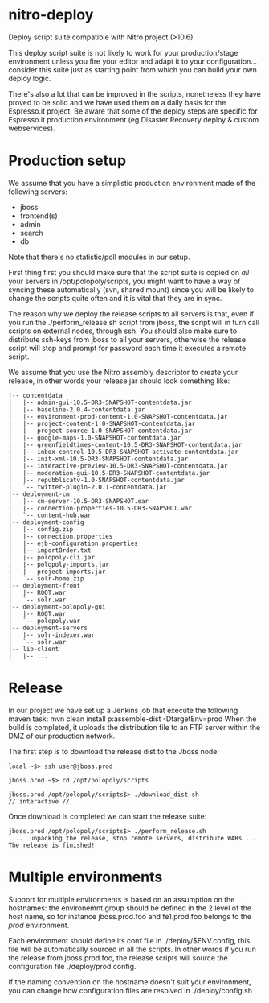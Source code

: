 nitro-deploy
============

Deploy script suite compatible with Nitro project (>10.6)

This deploy script suite is not likely to work for your production/stage environment unless you fire your editor and adapt it to your configuration... consider this suite just  as starting point from which you can build your own deploy logic.

There's also a lot that can be improved in the scripts, nonetheless they have proved to be solid and we have used them on a daily basis for the Espresso.it project. Be aware that some of the deploy steps are specific for Espresso.it production environment (eg Disaster Recovery deploy & custom webservices).  

Production setup
================

We assume that you have a simplistic production environment made of the following servers:

* jboss
* frontend(s)
* admin
* search
* db

Note that there's no statistic/poll modules in our setup.

First thing first you should make sure that the script suite is copied on *all* your servers in /opt/polopoly/scripts, you might want to have a way of syncing these automatically (svn, shared mount) since you will be likely to change the scripts quite often and it is vital that they are in sync.

The reason why we deploy the release scripts to all servers is that, even if you run the ./perform_release.sh script from jboss, the script will in turn call scripts on external nodes, through ssh. You should also make sure to distribute ssh-keys from jboss to all your servers, otherwise the release script will stop and prompt for password each time it executes a remote script.

We assume that you use the Nitro assembly descriptor to create your release, in other words your release jar should look something like:

    |-- contentdata
    |   |-- admin-gui-10.5-DR3-SNAPSHOT-contentdata.jar
    |   |-- baseline-2.0.4-contentdata.jar
    |   |-- environment-prod-content-1.0-SNAPSHOT-contentdata.jar
    |   |-- project-content-1.0-SNAPSHOT-contentdata.jar
    |   |-- project-source-1.0-SNAPSHOT-contentdata.jar
    |   |-- google-maps-1.0-SNAPSHOT-contentdata.jar
    |   |-- greenfieldtimes-content-10.5-DR3-SNAPSHOT-contentdata.jar
    |   |-- inbox-control-10.5-DR3-SNAPSHOT-activate-contentdata.jar
    |   |-- init-xml-10.5-DR3-SNAPSHOT-contentdata.jar
    |   |-- interactive-preview-10.5-DR3-SNAPSHOT-contentdata.jar
    |   |-- moderation-gui-10.5-DR3-SNAPSHOT-contentdata.jar
    |   |-- repubblicatv-1.0-SNAPSHOT-contentdata.jar
    |   `-- twitter-plugin-2.0.1-contentdata.jar
    |-- deployment-cm
    |   |-- cm-server-10.5-DR3-SNAPSHOT.ear
    |   |-- connection-properties-10.5-DR3-SNAPSHOT.war
    |   `-- content-hub.war
    |-- deployment-config
    |   |-- config.zip
    |   |-- connection.properties
    |   |-- ejb-configuration.properties
    |   |-- importOrder.txt
    |   |-- polopoly-cli.jar
    |   |-- polopoly-imports.jar
    |   |-- project-imports.jar
    |   `-- solr-home.zip
    |-- deployment-front
    |   |-- ROOT.war
    |   `-- solr.war
    |-- deployment-polopoly-gui
    |   |-- ROOT.war
    |   `-- polopoly.war
    |-- deployment-servers
    |   |-- solr-indexer.war
    |   `-- solr.war
    |-- lib-client
    |   |-- ...

Release 
=======

In our project we have set up a Jenkins job that execute the following maven task:
    mvn clean install p:assemble-dist -DtargetEnv=prod
When the build is completed, it uploads the distribution file to an FTP server within the DMZ of our production network.

The first step is to download the release dist to the Jboss node:

    local ~$> ssh user@jboss.prod
    
    jboss.prod ~$> cd /opt/polopoly/scripts
    
    jboss.prod /opt/polopoly/scripts$> ./download_dist.sh
    // interactive //


Once download is completed we can start the release suite:


    jboss.prod /opt/polopoly/scripts$> ./perform_release.sh
    ....  unpacking the release, stop remote servers, distribute WARs ...
    The release is finished!



Multiple environments
=====================

Support for multiple environments is based on an assumption on the hostnames: the environemnt group should be defined in the 2 level of the host name, so for instance jboss.prod.foo and fe1.prod.foo belongs to the *prod* environment.

Each environment should define its conf file in ./deploy/$ENV.config, this file will be automatically sourced in all the scripts. In other words if you run the release from jboss.prod.foo, the release scripts will source the configuration file ./deploy/prod.config.

If the naming convention on the hostname doesn't suit your environment, you can change how configuration files are resolved in ./deploy/config.sh  
